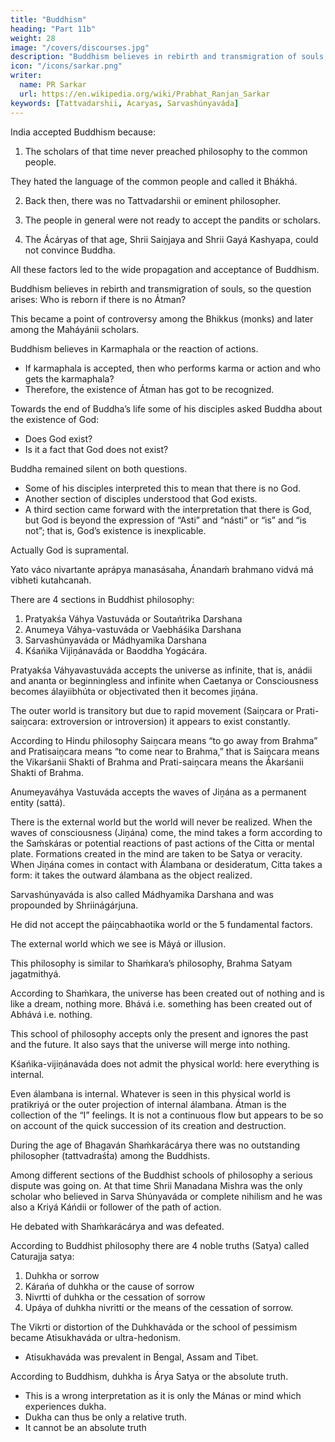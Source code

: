 ```yaml
---
title: "Buddhism"
heading: "Part 11b"
weight: 28
image: "/covers/discourses.jpg"
description: "Buddhism believes in rebirth and transmigration of souls, so the question arises: Who is reborn if there is no Átman?"
icon: "/icons/sarkar.png"
writer:
  name: PR Sarkar
  url: https://en.wikipedia.org/wiki/Prabhat_Ranjan_Sarkar
keywords: [Tattvadarshii, Acaryas, Sarvashúnyaváda]
---
```



India accepted Buddhism because:

1. The scholars of that time never preached philosophy to the common people. 

They hated the language of the common people and called it Bhákhá.

2. Back then, there was no Tattvadarshii or eminent philosopher. 

3. The people in general were not ready to accept the pandits or scholars. 

4. The Ácáryas of that age, Shrii Saiṋjaya and Shrii Gayá Kashyapa, could not convince Buddha. 

All these factors led to the wide propagation and acceptance of Buddhism.

Buddhism believes in rebirth and transmigration of souls, so the question arises: Who is reborn if there is no Átman? 

This became a point of controversy among the Bhikkus (monks) and later among the Maháyánii scholars.

Buddhism believes in Karmaphala or the reaction of actions. 
- If karmaphala is accepted, then who performs karma or action and who gets the karmaphala? 
- Therefore, the existence of Átman has got to be recognized.

Towards the end of Buddha’s life some of his disciples asked Buddha about the existence of God:
- Does God exist?
- Is it a fact that God does not exist?

Buddha remained silent on both questions.
- Some of his disciples interpreted this to mean that there is no God.
- Another section of disciples understood that God exists.
- A third section came forward with the interpretation that there is God, but God is beyond the expression of “Asti” and “násti” or “is” and “is not”; that is, God’s existence is inexplicable. 

Actually God is supramental.

Yato váco nivartante aprápya manasásaha,
Ánandaḿ brahmano vidvá má vibheti kutahcanah.

There are 4 sections in Buddhist philosophy:

1. Pratyakśa Váhya Vastuváda or Soutańtrika Darshana
2. Anumeya Váhya-vastuváda or Vaebháśika Darshana
3. Sarvashúnyaváda or Mádhyamika Darshana 
4. Kśańika Vijiṋánaváda or Baoddha Yogácára.

Pratyakśa Váhyavastuváda accepts the universe as infinite, that is, anádii and ananta or beginningless and infinite when Caetanya or Consciousness becomes álayiibhúta or objectivated then it becomes jiṋána. 

The outer world is transitory but due to rapid movement (Saiṋcara or Prati-saiṋcara: extroversion or introversion) it appears to exist constantly. 

According to Hindu philosophy Saiṋcara means “to go away from Brahma” and Pratisaiṋcara means “to come near to Brahma,” that is Saiṋcara means the Vikarśanii Shakti of Brahma and Prati-saiṋcara means the Ákarśanii Shakti of Brahma.

Anumeyaváhya Vastuváda accepts the waves of Jiṋána as a permanent entity (sattá). 

There is the external world but the world will never be realized. When the waves of consciousness (Jiṋána) come, the mind takes a form according to the Saḿskáras or potential reactions of past actions of the Citta or mental plate. Formations created in the mind are taken to be Satya or veracity. When Jiṋána comes in contact with Álambana or desideratum, Citta takes a form: it takes the outward álambana as the object realized.

Sarvashúnyaváda is also called Mádhyamika Darshana and was propounded by Shriinágárjuna. 

He did not accept the páiṋcabhaotika world or the 5 fundamental factors. 

The external world which we see is Máyá or illusion. 

This philosophy is similar to Shaḿkara’s philosophy, Brahma Satyam jagatmithyá. 

According to Shaḿkara, the universe has been created out of nothing and is like a dream, nothing more. Bhává i.e. something has been created out of Abhává i.e. nothing. 

This school of philosophy accepts only the present and ignores the past and the future. It also says that the universe will merge into nothing.

Kśańika-vijiṋánaváda does not admit the physical world: here everything is internal. 

Even álambana is internal. Whatever is seen in this physical world is pratikriyá or the outer projection of internal álambana. Átman is the collection of the “I” feelings. It is not a continuous flow but appears to be so on account of the quick succession of its creation and destruction.

During the age of Bhagaván Shaḿkarácárya there was no outstanding philosopher (tattvadraśt́a) among the Buddhists. 

Among different sections of the Buddhist schools of philosophy a serious dispute was going on. At that time Shrii Manadana Mishra was the only scholar who believed in Sarva Shúnyaváda or complete nihilism and he was also a Kriyá Káńdii or follower of the path of action. 

He debated with Shaḿkarácárya and was defeated.

According to Buddhist philosophy there are 4 noble truths (Satya) called Caturajja satya:

1. Duhkha or sorrow
2. Kárańa of duhkha or the cause of sorrow
3. Nivrtti of duhkha or the cessation of sorrow
4. Upáya of duhkha nivritti or the means of the cessation of sorrow.

The Vikrti or distortion of the Duhkhaváda or the school of pessimism became Atisukhaváda or ultra-hedonism. 
- Atisukhaváda was prevalent in Bengal, Assam and Tibet.

According to Buddhism, duhkha is Árya Satya or the absolute truth. 
- This is a wrong interpretation as it is only the Mánas or mind which experiences dukha. 
- Dukha can thus be only a relative truth. 
- It cannot be an absolute truth


